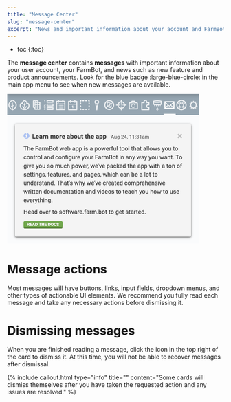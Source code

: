 ```yaml
---
title: "Message Center"
slug: "message-center"
excerpt: "News and important information about your account and FarmBot :email:"
---
```


* toc
{:toc}

The **message center** contains **messages** with important information about your user account, your FarmBot, and news such as new feature and product announcements. Look for the blue badge :large-blue-circle: in the main app menu to see when new messages are available.

![Screen Shot 2020-08-24 at 11.32.38 AM.png](Screen_Shot_2020-08-24_at_11.32.38_AM.png)

# Message actions
Most messages will have buttons, links, input fields, dropdown menus, and other types of actionable UI elements. We recommend you fully read each message and take any necessary actions before dismissing it.

# Dismissing messages
When you are finished reading a message, click the <i class="fa fa-times"></i> icon in the top right of the card to dismiss it. At this time, you will not be able to recover messages after dismissal.

{%
include callout.html
type="info"
title=""
content="Some cards will dismiss themselves after you have taken the requested action and any issues are resolved."
%}

